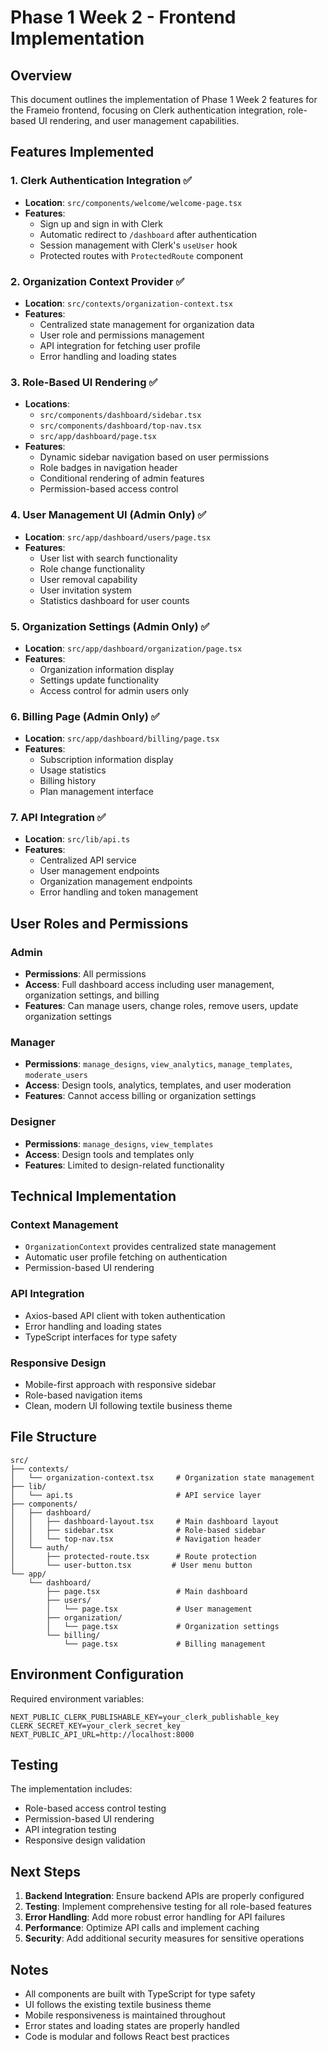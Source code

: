 # Phase 1 Week 2 - Frontend Implementation

## Overview
This document outlines the implementation of Phase 1 Week 2 features for the Frameio frontend, focusing on Clerk authentication integration, role-based UI rendering, and user management capabilities.

## Features Implemented

### 1. Clerk Authentication Integration ✅
- **Location**: `src/components/welcome/welcome-page.tsx`
- **Features**:
  - Sign up and sign in with Clerk
  - Automatic redirect to `/dashboard` after authentication
  - Session management with Clerk's `useUser` hook
  - Protected routes with `ProtectedRoute` component

### 2. Organization Context Provider ✅
- **Location**: `src/contexts/organization-context.tsx`
- **Features**:
  - Centralized state management for organization data
  - User role and permissions management
  - API integration for fetching user profile
  - Error handling and loading states

### 3. Role-Based UI Rendering ✅
- **Locations**: 
  - `src/components/dashboard/sidebar.tsx`
  - `src/components/dashboard/top-nav.tsx`
  - `src/app/dashboard/page.tsx`
- **Features**:
  - Dynamic sidebar navigation based on user permissions
  - Role badges in navigation header
  - Conditional rendering of admin features
  - Permission-based access control

### 4. User Management UI (Admin Only) ✅
- **Location**: `src/app/dashboard/users/page.tsx`
- **Features**:
  - User list with search functionality
  - Role change functionality
  - User removal capability
  - User invitation system
  - Statistics dashboard for user counts

### 5. Organization Settings (Admin Only) ✅
- **Location**: `src/app/dashboard/organization/page.tsx`
- **Features**:
  - Organization information display
  - Settings update functionality
  - Access control for admin users only

### 6. Billing Page (Admin Only) ✅
- **Location**: `src/app/dashboard/billing/page.tsx`
- **Features**:
  - Subscription information display
  - Usage statistics
  - Billing history
  - Plan management interface

### 7. API Integration ✅
- **Location**: `src/lib/api.ts`
- **Features**:
  - Centralized API service
  - User management endpoints
  - Organization management endpoints
  - Error handling and token management

## User Roles and Permissions

### Admin
- **Permissions**: All permissions
- **Access**: Full dashboard access including user management, organization settings, and billing
- **Features**: Can manage users, change roles, remove users, update organization settings

### Manager
- **Permissions**: `manage_designs`, `view_analytics`, `manage_templates`, `moderate_users`
- **Access**: Design tools, analytics, templates, and user moderation
- **Features**: Cannot access billing or organization settings

### Designer
- **Permissions**: `manage_designs`, `view_templates`
- **Access**: Design tools and templates only
- **Features**: Limited to design-related functionality

## Technical Implementation

### Context Management
- `OrganizationContext` provides centralized state management
- Automatic user profile fetching on authentication
- Permission-based UI rendering

### API Integration
- Axios-based API client with token authentication
- Error handling and loading states
- TypeScript interfaces for type safety

### Responsive Design
- Mobile-first approach with responsive sidebar
- Role-based navigation items
- Clean, modern UI following textile business theme

## File Structure

```
src/
├── contexts/
│   └── organization-context.tsx     # Organization state management
├── lib/
│   └── api.ts                       # API service layer
├── components/
│   ├── dashboard/
│   │   ├── dashboard-layout.tsx     # Main dashboard layout
│   │   ├── sidebar.tsx              # Role-based sidebar
│   │   └── top-nav.tsx              # Navigation header
│   └── auth/
│       ├── protected-route.tsx      # Route protection
│       └── user-button.tsx         # User menu button
└── app/
    └── dashboard/
        ├── page.tsx                 # Main dashboard
        ├── users/
        │   └── page.tsx             # User management
        ├── organization/
        │   └── page.tsx             # Organization settings
        └── billing/
            └── page.tsx             # Billing management
```

## Environment Configuration

Required environment variables:
```env
NEXT_PUBLIC_CLERK_PUBLISHABLE_KEY=your_clerk_publishable_key
CLERK_SECRET_KEY=your_clerk_secret_key
NEXT_PUBLIC_API_URL=http://localhost:8000
```

## Testing

The implementation includes:
- Role-based access control testing
- Permission-based UI rendering
- API integration testing
- Responsive design validation

## Next Steps

1. **Backend Integration**: Ensure backend APIs are properly configured
2. **Testing**: Implement comprehensive testing for all role-based features
3. **Error Handling**: Add more robust error handling for API failures
4. **Performance**: Optimize API calls and implement caching
5. **Security**: Add additional security measures for sensitive operations

## Notes

- All components are built with TypeScript for type safety
- UI follows the existing textile business theme
- Mobile responsiveness is maintained throughout
- Error states and loading states are properly handled
- Code is modular and follows React best practices
